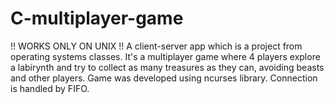# C-multiplayer-game
!! WORKS ONLY ON UNIX !!
A client-server app which is a project from operating systems classes.
It's a multiplayer game where 4 players explore a labirynth and try to collect as many treasures as they can, avoiding beasts and other players.
Game was developed using ncurses library.
Connection is handled by FIFO.
